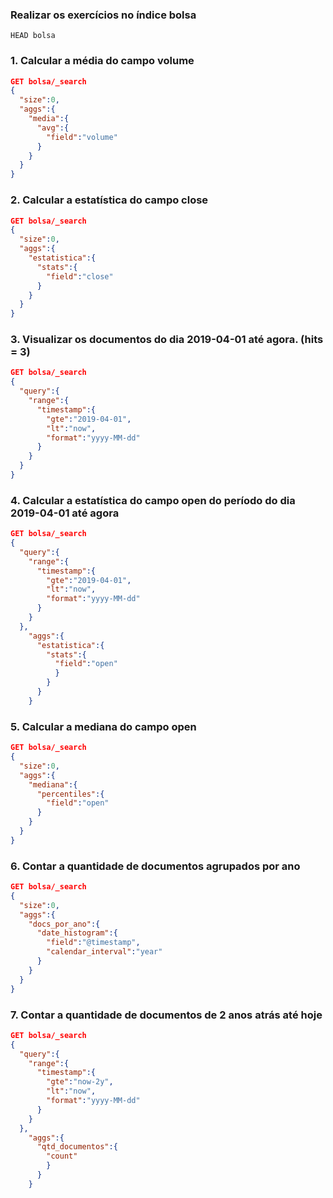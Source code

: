 ### Realizar os exercícios no índice bolsa
```
HEAD bolsa
```
### 1. Calcular a média do campo volume
```json
GET bolsa/_search
{
  "size":0,
  "aggs":{
    "media":{
      "avg":{
        "field":"volume"
      }
    }
  }
}
```
### 2. Calcular a estatística do campo close
```json
GET bolsa/_search
{
  "size":0,
  "aggs":{
    "estatistica":{
      "stats":{
        "field":"close"
      }
    }
  }
}
```
### 3. Visualizar os documentos do dia 2019-04-01 até agora. (hits = 3)
```json
GET bolsa/_search
{
  "query":{
    "range":{
      "timestamp":{
        "gte":"2019-04-01",
        "lt":"now",
        "format":"yyyy-MM-dd"
      }
    }
  }
}
```
### 4. Calcular a estatística do campo open do período do dia 2019-04-01 até agora
```json
GET bolsa/_search
{
  "query":{
    "range":{
      "timestamp":{
        "gte":"2019-04-01",
        "lt":"now",
        "format":"yyyy-MM-dd"
      }
    }
  },
    "aggs":{
      "estatistica":{
        "stats":{
          "field":"open"
          }
        }
      }
    }
```
### 5. Calcular a mediana do campo open
```json
GET bolsa/_search
{
  "size":0,
  "aggs":{
    "mediana":{
      "percentiles":{
        "field":"open"
      }
    }
  }
}
```
### 6. Contar a quantidade de documentos agrupados por ano
```json
GET bolsa/_search
{
  "size":0,
  "aggs":{
    "docs_por_ano":{
      "date_histogram":{
        "field":"@timestamp",
        "calendar_interval":"year"
      }
    }
  }
}
```
### 7. Contar a quantidade de documentos de 2 anos atrás até hoje
```json
GET bolsa/_search
{
  "query":{
    "range":{
      "timestamp":{
        "gte":"now-2y",
        "lt":"now",
        "format":"yyyy-MM-dd"
      }
    }
  },
    "aggs":{
      "qtd_documentos":{
        "count"
        }
      }
    }
```
